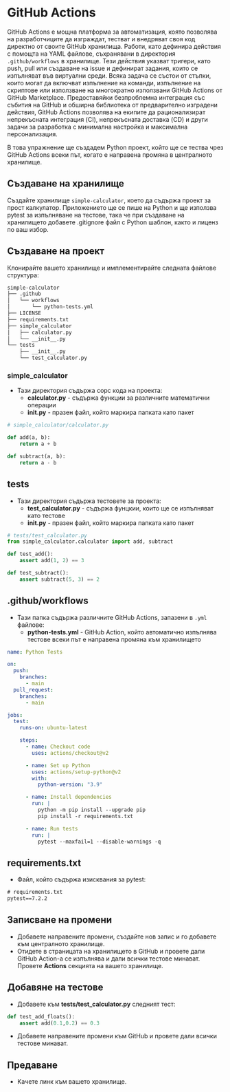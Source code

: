 # GitHub Actions

GitHub Actions е мощна платформа за автоматизация, която позволява на разработчиците да изграждат, тестват и внедряват своя код директно от своите GitHub хранилища. Работи, като дефинира действия с помощта на YAML файлове, съхранявани в директория `.github/workflows` в хранилище. Тези действия указват тригери, като push, pull или създаване на issue и дефинират задания, които се изпълняват във виртуални среди. Всяка задача се състои от стъпки, които могат да включват изпълнение на команди, изпълнение на скриптове или използване на многократно използвани GitHub Actions от GitHub Marketplace. Предоставяйки безпроблемна интеграция със събития на GitHub и обширна библиотека от предварително изградени действия, GitHub Actions позволява на екипите да рационализират непрекъсната интеграция (CI), непрекъсната доставка (CD) и други задачи за разработка с минимална настройка и максимална персонализация.

В това упражнение ще създадем Python проект, който ще се тества чрез GitHub Actions всеки път, когато е направена промяна в централното хранилище.

## Създаване на хранилище

Създайте хранилище `simple-calculator`, което да съдържа проект за прост калкулатор. Приложението ще се пише на Python и ще използва pytest за изпълняване на тестове, така че при създаване на хранилището добавете .gitignore файл с Python шаблон, както и лиценз по ваш избор.

## Създаване на проект

Клонирайте вашето хранилище и имплементирайте следната файлове структура:

```txt
simple-calculator
├── .github
│   └── workflows
│       └── python-tests.yml
├── LICENSE
├── requirements.txt
├── simple_calculator
│   ├── calculator.py
│   └── __init__.py
└── tests
    ├── __init__.py
    └── test_calculator.py
```

### simple_calculator

- Тази директория съдържа сорс кода на проекта:
    - **calculator.py** - съдържа функции за различните математични операции
    - **__init__.py** - празен файл, който маркира папката като пакет
```python
# simple_calculator/calculator.py

def add(a, b):
    return a + b

def subtract(a, b):
    return a - b
```
## tests

- Тази директория съдържа тестовете за проекта:
    - **test_calculator.py** - съдържа фунцкии, които ще се изпълняват като тестове
    - **__init__.py** - празен файл, който маркира папката като пакет
```python
# tests/test_calculator.py
from simple_calculator.calculator import add, subtract

def test_add():
    assert add(1, 2) == 3

def test_subtract():
    assert subtract(5, 3) == 2
```

## .github/workflows

- Тази папка съдържа различните GitHub Actions, запазени в `.yml` файлове:
    -  **python-tests.yml** - GitHub Action, който автоматично изпълнява тестове всеки път е направена промяна към хранилището
```yml
name: Python Tests

on:
  push:
    branches:
      - main
  pull_request:
    branches:
      - main

jobs:
  test:
    runs-on: ubuntu-latest

    steps:
      - name: Checkout code
        uses: actions/checkout@v2

      - name: Set up Python
        uses: actions/setup-python@v2
        with:
          python-version: "3.9"

      - name: Install dependencies
        run: |
          python -m pip install --upgrade pip
          pip install -r requirements.txt

      - name: Run tests
        run: |
          pytest --maxfail=1 --disable-warnings -q
```

## requirements.txt

- Файл, който съдържа изисквания за pytest:
```txt
# requirements.txt
pytest==7.2.2
```

## Записване на промени

- Добавете направените промени, създайте нов запис и го добавете към централното хранилище.
- Отидете в страницата на хранилището в GitHub и провете дали GitHub Action-а се изпълнява и дали всички тестове минават. Провете **Actions** секцията на вашето хранилище.

## Добавяне на тестове

- Добавете към **tests/test_calculator.py** следният тест:
```python
def test_add_floats():
    assert add(0.1,0.2) == 0.3
```

- Добавете направените промени към GitHub и провете дали всички тестове минават.

## Предаване

- Качете линк към вашето хранилище.
